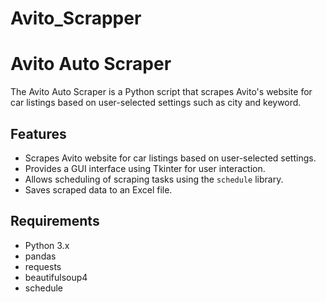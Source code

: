 # Avito_Scrapper

# Avito Auto Scraper

The Avito Auto Scraper is a Python script that scrapes Avito's website for car listings based on user-selected settings such as city and keyword.

## Features

- Scrapes Avito website for car listings based on user-selected settings.
- Provides a GUI interface using Tkinter for user interaction.
- Allows scheduling of scraping tasks using the `schedule` library.
- Saves scraped data to an Excel file.

## Requirements

- Python 3.x
- pandas
- requests
- beautifulsoup4
- schedule

